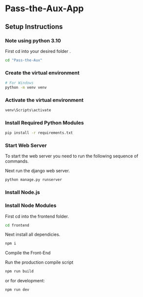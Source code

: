 # Pass-the-Aux-App

## Setup Instructions
### Note using python 3.10

First cd into your desired   folder  .
```bash
cd "Pass-the-Aux"
```

 ### Create the virtual environment
 ```bash
 # For Windows
python -m venv venv
```
### Activate the virtual environment
```bash
venv\Scripts\activate
```
### Install Required Python Modules
```bash
pip install -r requirements.txt
```
### Start Web Server

To start the web server you need to run the following sequence of commands.


Next run the django web server.
```bash
python manage.py runserver
```
### Install Node.js

### Install Node Modules

First cd into the frontend folder.
```bash
cd frontend
```
Next install all dependicies.
```bash
npm i
```
Compile the Front-End

Run the production compile script
```bash
npm run build
```
or for development:
```bash
npm run dev
```
